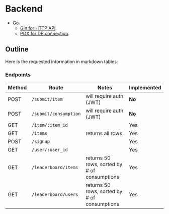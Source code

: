 # Backend
* [Go](https://go.dev).
    * [Gin for HTTP API](https://pkg.go.dev/github.com/gin-gonic/gin).
    * [PGX for DB connection](https://github.com/jackc/pgx).

## Outline
Here is the requested information in markdown tables:

### Endpoints
| Method | Route                      | Notes                                        | Implemented |
|--------|----------------------------|----------------------------------------------| ------------|
| POST   | `/submit/item`             | will require auth (JWT)                      | **No**      |
| POST   | `/submit/consumption`      | will require auth (JWT)                      | **No**      |
| GET    | `/item/:item_id`           |                                              | Yes         |
| GET    | `/items`                   | returns all rows                             | Yes         |
| POST   | `/signup`                  |                                              | Yes         |
| GET    | `/user/:user_id`           |                                              | Yes         |
| GET    | `/leaderboard/items`       | returns 50 rows, sorted by # of consumptions | Yes         |
| GET    | `/leaderboard/users`       | returns 50 rows, sorted by # of consumptions | Yes         |

